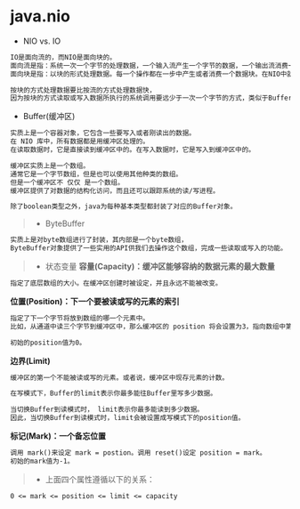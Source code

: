 # java.nio


*  NIO vs. IO
```md
IO是面向流的，而NIO是面向块的。
面向流是指：系统一次一个字节的处理数据，一个输入流产生一个字节的数据，一个输出流消费一个字节的数据。
面向块是指：以块的形式处理数据。每一个操作都在一步中产生或者消费一个数据块。在NIO中就是Buffer对象。
```
```md
按块的方式处理数据要比按流的方式处理数据快，
因为按块的方式读取或写入数据所执行的系统调用要远少于一次一个字节的方式，类似于BufferedInputStream的方式。
```

*  Buffer(缓冲区) 
```md
实质上是一个容器对象，它包含一些要写入或者刚读出的数据。
在 NIO 库中，所有数据都是用缓冲区处理的。
在读取数据时，它是直接读到缓冲区中的。在写入数据时，它是写入到缓冲区中的。
```
```md
缓冲区实质上是一个数组。
通常它是一个字节数组，但是也可以使用其他种类的数组。
但是一个缓冲区不 仅仅 是一个数组。
缓冲区提供了对数据的结构化访问，而且还可以跟踪系统的读/写进程。
```
```md
除了boolean类型之外，java为每种基本类型都封装了对应的Buffer对象。
```
> * ByteBuffer
```md
实质上是对byte数组进行了封装，其内部是一个byte数组，
ByteBuffer对象提供了一些实用的API供我们去操作这个数组，完成一些读取或写入的功能。
```
> * 状态变量
**容量(Capacity)：缓冲区能够容纳的数据元素的最大数量**
```md
指定了底层数组的大小。在缓冲区创建时被设定，并且永远不能被改变。
```
**位置(Position)：下一个要被读或写的元素的索引**
```md
指定了下一个字节将放到数组的哪一个元素中。
比如，从通道中读三个字节到缓冲区中，那么缓冲区的 position 将会设置为3，指向数组中第四个元素。

初始的position值为0。
```
**边界(Limit)**
```md
缓冲区的第一个不能被读或写的元素。或者说，缓冲区中现存元素的计数。

在写模式下，Buffer的limit表示你最多能往Buffer里写多少数据。

当切换Buffer到读模式时， limit表示你最多能读到多少数据。
因此，当切换Buffer到读模式时，limit会被设置成写模式下的position值。
```
**标记(Mark)：一个备忘位置**
```md
调用 mark()来设定 mark = postion。调用 reset()设定 position = mark。
初始的mark值为-1。
```
> * 上面四个属性遵循以下的关系：
```md
0 <= mark <= position <= limit <= capacity
```